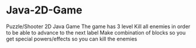 # Java-2D-Game
Puzzle/Shooter 2D Java Game
The game has 3 level 
Kill all enemies in order to be able to advance to the next label
Make combination of blocks so you get special powers/effects so you can kill the enemies
